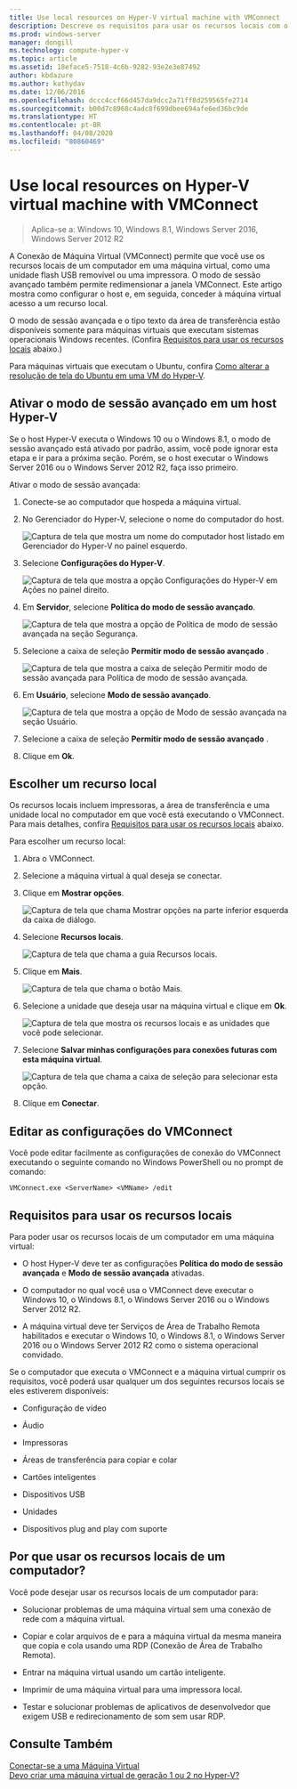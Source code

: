 ```yaml
---
title: Use local resources on Hyper-V virtual machine with VMConnect
description: Descreve os requisitos para usar os recursos locais com o VMConnect
ms.prod: windows-server
manager: dongill
ms.technology: compute-hyper-v
ms.topic: article
ms.assetid: 18eface5-7518-4c6b-9282-93e2e3e87492
author: kbdazure
ms.author: kathydav
ms.date: 12/06/2016
ms.openlocfilehash: dccc4ccf66d457da9dcc2a71ff8d259565fe2714
ms.sourcegitcommit: b00d7c8968c4adc8f699dbee694afe6ed36bc9de
ms.translationtype: HT
ms.contentlocale: pt-BR
ms.lasthandoff: 04/08/2020
ms.locfileid: "80860469"
---
```

# <a name="use-local-resources-on-hyper-v-virtual-machine-with-vmconnect"></a>Use local resources on Hyper-V virtual machine with VMConnect

>Aplica-se a: Windows 10, Windows 8.1, Windows Server 2016, Windows Server 2012 R2

A Conexão de Máquina Virtual (VMConnect) permite que você use os recursos locais de um computador em uma máquina virtual, como uma unidade flash USB removível ou uma impressora. O modo de sessão avançado também permite redimensionar a janela VMConnect. Este artigo mostra como configurar o host e, em seguida, conceder à máquina virtual acesso a um recurso local.

O modo de sessão avançada e o tipo texto da área de transferência estão disponíveis somente para máquinas virtuais que executam sistemas operacionais Windows recentes. \(Confira [Requisitos para usar os recursos locais](#requirements-for-using-local-resources) abaixo.\) 

Para máquinas virtuais que executam o Ubuntu, confira [Como alterar a resolução de tela do Ubuntu em uma VM do Hyper-V](https://blogs.msdn.microsoft.com/virtual_pc_guy/2014/09/19/changing-ubuntu-screen-resolution-in-a-hyper-v-vm/). 
  
## <a name="turn-on-enhanced-session-mode-on-a-hyper-v-host"></a>Ativar o modo de sessão avançado em um host Hyper-V  
Se o host Hyper-V executa o Windows 10 ou o Windows 8.1, o modo de sessão avançado está ativado por padrão, assim, você pode ignorar esta etapa e ir para a próxima seção. Porém, se o host executar o Windows Server 2016 ou o Windows Server 2012 R2, faça isso primeiro. 
  
Ativar o modo de sessão avançada:

1.  Conecte-se ao computador que hospeda a máquina virtual.  
  
2.  No Gerenciador do Hyper-V, selecione o nome do computador do host.  
  
    ![Captura de tela que mostra um nome do computador host listado em Gerenciador do Hyper-V no painel esquerdo.](media/Hyper-V-HyperVManager-HostNameSelected.png)  
  
3.  Selecione **Configurações do Hyper-V**.  
  
    ![Captura de tela que mostra a opção Configurações do Hyper-V em Ações no painel direito.](media/HyperV-ActionsHyperVSettings.png)  
  
4.  Em **Servidor**, selecione **Política do modo de sessão avançado**.  
  
    ![Captura de tela que mostra a opção de Política de modo de sessão avançada na seção Segurança.](media/Hyper-V-Settings-ServerEnhancedSessionModePolicy.png)  
  
5.  Selecione a caixa de seleção **Permitir modo de sessão avançado** .  
  
    ![Captura de tela que mostra a caixa de seleção Permitir modo de sessão avançada para Política de modo de sessão avançada.](media/Hyper-V-Settings-EnhancedSessionModePolicyCheckBox.png)  
  
6.  Em **Usuário**, selecione **Modo de sessão avançado**.  
  
    ![Captura de tela que mostra a opção de Modo de sessão avançada na seção Usuário. ](media/Hyper-V-Settings-UserEnhancedSessionMode.png)  
  
7.  Selecione a caixa de seleção **Permitir modo de sessão avançado** .  
  
8.  Clique em **Ok**.  
  
## <a name="choose-a-local-resource"></a>Escolher um recurso local

Os recursos locais incluem impressoras, a área de transferência e uma unidade local no computador em que você está executando o VMConnect. Para mais detalhes, confira [Requisitos para usar os recursos locais](#requirements-for-using-local-resources) abaixo.  
  
Para escolher um recurso local:
  
1.  Abra o VMConnect.  
  
2.  Selecione a máquina virtual à qual deseja se conectar.  
  
3.  Clique em **Mostrar opções**.  
  
    ![Captura de tela que chama Mostrar opções na parte inferior esquerda da caixa de diálogo.](media/HyperV-VMConnect-DisplayConfig.png)  
  
4.  Selecione **Recursos locais**.  
  
    ![Captura de tela que chama a guia Recursos locais.](media/HyperV-VMConnect-DisplayConfig-LocalResources.png)  
  
5.  Clique em **Mais**.  
  
    ![Captura de tela que chama o botão Mais.](media/HyperV-VMConnect-DisplayConfig-LocalResourcesMore.png)  
  
6.  Selecione a unidade que deseja usar na máquina virtual e clique em **Ok**.  
  
    ![Captura de tela que mostra os recursos locais e as unidades que você pode selecionar.](media/HyperV-VMConnect-Settings-LocalResourcesDrives.png)  
  
7.  Selecione **Salvar minhas configurações para conexões futuras com esta máquina virtual**.  
  
    ![Captura de tela que chama a caixa de seleção para selecionar esta opção.](media/HyperV-VMConnect-SaveSettings.png)  
  
8.  Clique em **Conectar**.  
  
## <a name="edit-vmconnect-settings"></a>Editar as configurações do VMConnect

Você pode editar facilmente as configurações de conexão do VMConnect executando o seguinte comando no Windows PowerShell ou no prompt de comando:  
  
`VMConnect.exe <ServerName> <VMName> /edit`  
  
## <a name="requirements-for-using-local-resources"></a>Requisitos para usar os recursos locais

Para poder usar os recursos locais de um computador em uma máquina virtual:  
  
-   O host Hyper-V deve ter as configurações **Política do modo de sessão avançada** e **Modo de sessão avançada** ativadas.  
  
-   O computador no qual você usa o VMConnect deve executar o Windows 10, o Windows 8.1, o Windows Server 2016 ou o Windows Server 2012 R2.  
  
-   A máquina virtual deve ter Serviços de Área de Trabalho Remota habilitados e executar o Windows 10, o Windows 8.1, o Windows Server 2016 ou o Windows Server 2012 R2 como o sistema operacional convidado.  
  
Se o computador que executa o VMConnect e a máquina virtual cumprir os requisitos, você poderá usar qualquer um dos seguintes recursos locais se eles estiverem disponíveis:  
  
-   Configuração de vídeo  
  
-   Áudio
  
-   Impressoras  
  
-   Áreas de transferência para copiar e colar  
  
-   Cartões inteligentes  
  
-   Dispositivos USB  
  
-   Unidades  
  
-   Dispositivos plug and play com suporte  
  
## <a name="why-use-a-computers-local-resources"></a>Por que usar os recursos locais de um computador?
Você pode desejar usar os recursos locais de um computador para:  
  
-   Solucionar problemas de uma máquina virtual sem uma conexão de rede com a máquina virtual.  
  
-   Copiar e colar arquivos de e para a máquina virtual da mesma maneira que copia e cola usando uma RDP (Conexão de Área de Trabalho Remota).  
  
-   Entrar na máquina virtual usando um cartão inteligente.  
  
-   Imprimir de uma máquina virtual para uma impressora local.  
  
-   Testar e solucionar problemas de aplicativos de desenvolvedor que exigem USB e redirecionamento de som sem usar RDP.  
  
## <a name="see-also"></a>Consulte Também  
[Conectar-se a uma Máquina Virtual](https://technet.microsoft.com/library/cc742407.aspx)  
[Devo criar uma máquina virtual de geração 1 ou 2 no Hyper-V?](../plan/Should-I-create-a-generation-1-or-2-virtual-machine-in-Hyper-V.md)



